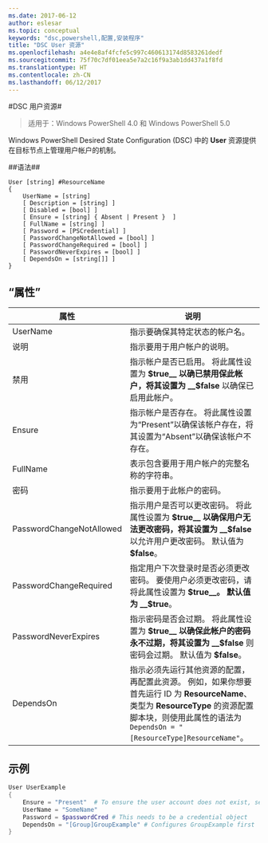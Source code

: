 ```yaml
---
ms.date: 2017-06-12
author: eslesar
ms.topic: conceptual
keywords: "dsc,powershell,配置,安装程序"
title: "DSC User 资源"
ms.openlocfilehash: a4e4e8af4fcfe5c997c460613174d8583261dedf
ms.sourcegitcommit: 75f70c7df01eea5e7a2c16f9a3ab1dd437a1f8fd
ms.translationtype: HT
ms.contentlocale: zh-CN
ms.lasthandoff: 06/12/2017
---
```

#<a name="dsc-user-resource"></a>DSC 用户资源#

 
>适用于：Windows PowerShell 4.0 和 Windows PowerShell 5.0


Windows PowerShell Desired State Configuration (DSC) 中的 __User__ 资源提供在目标节点上管理用户帐户的机制。


##<a name="syntax"></a>语法##

```
User [string] #ResourceName
{
    UserName = [string]
    [ Description = [string] ]
    [ Disabled = [bool] ]
    [ Ensure = [string] { Absent | Present }  ]
    [ FullName = [string] ]
    [ Password = [PSCredential] ]
    [ PasswordChangeNotAllowed = [bool] ]
    [ PasswordChangeRequired = [bool] ]
    [ PasswordNeverExpires = [bool] ]
    [ DependsOn = [string[]] ]
}
```

## <a name="properties"></a>“属性”
|  属性  |  说明   | 
|---|---| 
| UserName| 指示要确保其特定状态的帐户名。| 
| 说明| 指示要用于用户帐户的说明。| 
| 禁用| 指示帐户是否已启用。 将此属性设置为 __$true__ 以确已禁用保此帐户，将其设置为 __$false__ 以确保已启用此帐户。| 
| Ensure| 指示帐户是否存在。 将此属性设置为“Present”以确保该帐户存在，将其设置为“Absent”以确保该帐户不存在。| 
| FullName| 表示包含要用于用户帐户的完整名称的字符串。| 
| 密码| 指示要用于此帐户的密码。 | 
| PasswordChangeNotAllowed| 指示用户是否可以更改密码。 将此属性设置为 __$true__ 以确保用户无法更改密码，将其设置为 __$false__ 以允许用户更改密码。 默认值为 __$false__。| 
| PasswordChangeRequired| 指定用户下次登录时是否必须更改密码。 要使用户必须更改密码，请将此属性设置为 __$true__。 默认值为 __$true__。| 
| PasswordNeverExpires| 指示密码是否会过期。 将此属性设置为 __$true__ 以确保此帐户的密码永不过期，将其设置为 __$false__ 则密码会过期。 默认值为 __$false__。| 
| DependsOn | 指示必须先运行其他资源的配置，再配置此资源。 例如，如果你想要首先运行 ID 为 __ResourceName__、类型为 __ResourceType__ 的资源配置脚本块，则使用此属性的语法为 `DependsOn = "[ResourceType]ResourceName"`。| 

## <a name="example"></a>示例

```powershell
User UserExample
{
    Ensure = "Present"  # To ensure the user account does not exist, set Ensure to "Absent"
    UserName = "SomeName"
    Password = $passwordCred # This needs to be a credential object
    DependsOn = "[Group]GroupExample" # Configures GroupExample first
}
```

